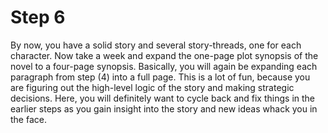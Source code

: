 # Step 6

By now, you have a solid story and several story-threads, one for each character. Now take a week and expand the one-page plot synopsis of the novel to a four-page synopsis. Basically, you will again be expanding each paragraph from step (4) into a full page. This is a lot of fun, because you are figuring out the high-level logic of the story and making strategic decisions. Here, you will definitely want to cycle back and fix things in the earlier steps as you gain insight into the story and new ideas whack you in the face.
